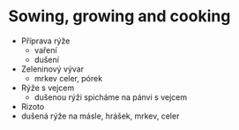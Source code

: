 # Sowing, growing and cooking

- Příprava rýže
  - vaření
  - dušení
- Zeleninový vývar
  - mrkev celer, pórek
- Rýže s vejcem
  - dušenou rýži spicháme na pánvi s vejcem
- Rizoto
- dušená rýže na másle, hrášek, mrkev, celer

